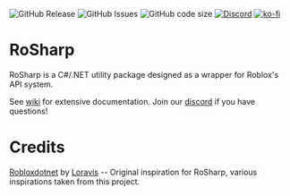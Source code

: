 ![GitHub Release](https://img.shields.io/github/v/release/Thundermaker300/RoSharp?include_prereleases&style=for-the-badge)
![GitHub Issues](https://img.shields.io/github/issues/Thundermaker300/RoSharp?style=for-the-badge)
![GitHub code size](https://img.shields.io/github/languages/code-size/Thundermaker300/RoSharp?style=for-the-badge)
[![Discord](https://img.shields.io/discord/1305657567137107978?color=738adb&label=Discord&logo=discord&logoColor=white&style=for-the-badge)](https://discord.gg/QMGBeCqYEZ)
[![ko-fi](https://ko-fi.com/img/githubbutton_sm.svg)](https://ko-fi.com/P5P416152H)

# RoSharp
RoSharp is a C#/.NET utility package designed as a wrapper for Roblox's API system.

See [wiki](https://github.com/Thundermaker300/RoSharp/wiki) for extensive documentation. Join our [discord](https://discord.gg/FAJ3wrgu) if you have questions!

# Credits
[Robloxdotnet](https://github.com/Loravis/Robloxdotnet) by [Loravis](https://github.com/Loravis) -- Original inspiration for RoSharp, various inspirations taken from this project.